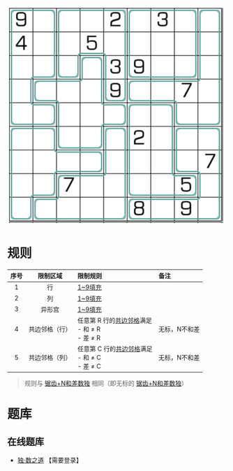 ![](../../../images/sudoku/锯齿+N不和差数独.png)

# 规则
| 序号 | 限制区域 | 限制规则 | 备注 |
| :---: | :---: | :--- | :--- |
| 1 | 行 | [1~9填充] | |
| 2 | 列 | [1~9填充] | |
| 3 | 异形宫 | [1~9填充] | |
| 4 | 共边邻格（行） | 任意第 R 行的[共边邻格]满足<br/>- 和 ≠ R<br/>- 差 ≠ R | 无标，N不和差 |
| 5 | 共边邻格（列） | 任意第 C 行的[共边邻格]满足<br/>- 和 ≠ C<br/>- 差 ≠ C | 无标，N不和差 |
> 规则与 [锯齿+N和差数独] 相同（即无标的 [锯齿+N和差数独]）

# 题库

## 在线题库
- [独·数之道](http://www.sudokufans.org.cn/lx/game.index.php?type=nn2) 【需要登录】

[1~9填充]: ../../../rules.md#1to9填充
[共边邻格]: ../../../rules.md#共边邻格
[锯齿+N和差数独]: 锯齿+N和差数独.md